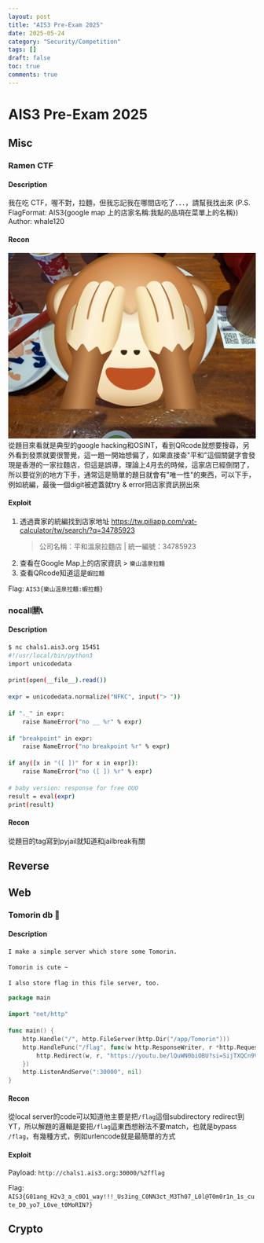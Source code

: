 ```yaml
---
layout: post
title: "AIS3 Pre-Exam 2025"
date: 2025-05-24
category: "Security/Competition"
tags: []
draft: false
toc: true
comments: true
---
```


# AIS3 Pre-Exam 2025
<!-- more -->

## Misc
### Ramen CTF
#### Description
我在吃 CTF，喔不對，拉麵，但我忘記我在哪間店吃了．．．，請幫我找出來
(P.S. FlagFormat: AIS3{google map 上的店家名稱:我點的品項在菜單上的名稱})
Author: whale120
#### Recon
![](/assets/posts/ais3-2025-misc-ramenctf-chal.jpg)
從題目來看就是典型的google hacking和OSINT，看到QRcode就想要搜尋，另外看到發票就要很警覺，這一題一開始想偏了，如果直接查"平和"這個關鍵字會發現是香港的一家拉麵店，但這是誤導，理論上4月去的時候，這家店已經倒閉了，所以要從別的地方下手，通常這是簡單的題目就會有"唯一性"的東西，可以下手，例如統編，最後一個digit被遮蓋就try & error把店家資訊撈出來

#### Exploit
1. 透過賣家的統編找到店家地址
    https://tw.piliapp.com/vat-calculator/tw/search/?q=34785923
    > 公司名稱：平和溫泉拉麵店 | 統一編號：34785923
2. 查看在Google Map上的店家資訊 > `樂山溫泉拉麵`
3. 查看QRcode知道這是`蝦拉麵`

Flag: `AIS3{樂山溫泉拉麵:蝦拉麵}`

### nocall🈲📞
#### Description
```bash
$ nc chals1.ais3.org 15451
#!/usr/local/bin/python3
import unicodedata

print(open(__file__).read())

expr = unicodedata.normalize("NFKC", input("> "))

if "._" in expr:
    raise NameError("no __ %r" % expr)

if "breakpoint" in expr:
    raise NameError("no breakpoint %r" % expr)

if any([x in "([ ])" for x in expr]):
    raise NameError("no ([ ]) %r" % expr)

# baby version: response for free OUO
result = eval(expr)
print(result)
```
#### Recon
從題目的tag寫到pyjail就知道和jailbreak有關

## Reverse

## Web
###  Tomorin db 🐧
#### Description
```
I make a simple server which store some Tomorin.

Tomorin is cute ~

I also store flag in this file server, too.
```

```go
package main

import "net/http"

func main() {
	http.Handle("/", http.FileServer(http.Dir("/app/Tomorin")))
	http.HandleFunc("/flag", func(w http.ResponseWriter, r *http.Request) {
		http.Redirect(w, r, "https://youtu.be/lQuWN0biOBU?si=SijTXQCn9V3j4Rl6", http.StatusFound)
  	})
  	http.ListenAndServe(":30000", nil)
}
```

#### Recon
從local server的code可以知道他主要是把`/flag`這個subdirectory redirect到YT，所以解題的邏輯是要把`/flag`這東西想辦法不要match，也就是bypass `/flag`，有幾種方式，例如urlencode就是最簡單的方式

#### Exploit
Payload: `http://chals1.ais3.org:30000/%2fflag`

Flag: `AIS3{G01ang_H2v3_a_c0O1_way!!!_Us3ing_C0NN3ct_M3Th07_L0l@T0m0r1n_1s_cute_D0_yo7_L0ve_t0MoRIN?}`

## Crypto
